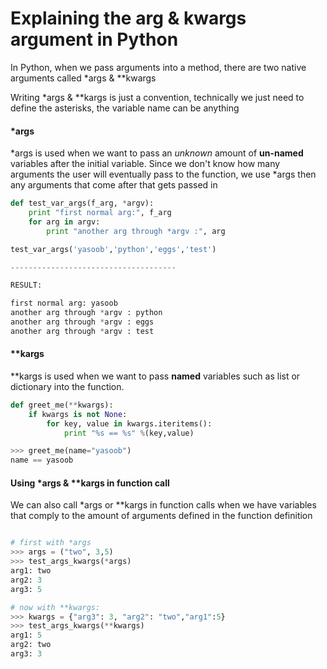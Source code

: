 # Explaining the arg & kwargs argument in Python


In Python, when we pass arguments into a method, there are two native arguments called \*args & \**kwargs

Writing \*args & \**kargs is just a convention, technically we just need to define the asterisks, the variable name can be anything

#### \*args

\*args is used when we want to pass an *unknown* amount of **un-named** variables after the initial variable. Since we don't know how many arguments the user will eventually pass to the function, we use \*args then any arguments that come after that gets passed in

```Python
def test_var_args(f_arg, *argv):
    print "first normal arg:", f_arg
    for arg in argv:
        print "another arg through *argv :", arg

test_var_args('yasoob','python','eggs','test')

-------------------------------------

RESULT:

first normal arg: yasoob
another arg through *argv : python
another arg through *argv : eggs
another arg through *argv : test

```
#### \**kargs

\**kargs is used when we want to pass **named** variables such as list or dictionary into the function.

```python
def greet_me(**kwargs):
    if kwargs is not None:
        for key, value in kwargs.iteritems():
            print "%s == %s" %(key,value)

>>> greet_me(name="yasoob")
name == yasoob
```

#### Using \*args & \**kargs in function call

We can also call \*args or \**kargs in function calls when we have variables that comply to the amount of arguments defined in the function definition

```python

# first with *args
>>> args = ("two", 3,5)
>>> test_args_kwargs(*args)
arg1: two
arg2: 3
arg3: 5

# now with **kwargs:
>>> kwargs = {"arg3": 3, "arg2": "two","arg1":5}
>>> test_args_kwargs(**kwargs)
arg1: 5
arg2: two
arg3: 3

```
